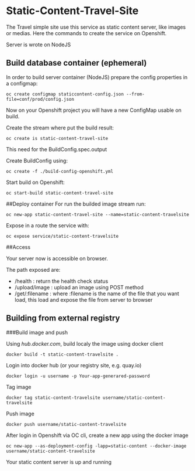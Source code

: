 # Static-Content-Travel-Site
The Travel simple site use this service as static content server, like images or medias.
Here the commands to create the service on Openshift.

Server is wrote on NodeJS

## Build database container (ephemeral)
In order to build server container (NodeJS) prepare the config properties in a configmap:

```shell script
oc create configmap staticcontent-config.json --from-file=conf/prod/config.json
```
Now on your Openshift project you will have a new ConfigMap usable on build.

Create the stream where put the build result:

```shell script
oc create is static-content-travel-site
```
This need for the BuildConfig.spec.output

Create BuildConfig using:

```shell script
oc create -f ./build-config-openshift.yml
```

Start build on Openshift:

```shell script
oc start-build static-content-travel-site
```

##Deploy container
For run the builded image stream run:

```shell script
oc new-app static-content-travel-site --name=static-content-travelsite
```

Expose in a route the service with:

```shell script
oc expose service/static-content-travelsite
```

##Access

Your server now is accessible on browser.

The path exposed are:
 - /health : return the health check status
 - /upload/image : upload an image using POST method
 - /get/:filename : where :filename is the name of the file that you want load, this load and expose the file from server to browser
 

## Building from external registry

###Build image and push

Using _hub.docker.com_, build localy the image using docker client


```shell script
docker build -t static-content-travelsite .
```

Login into docker hub (or your registry site, e.g. quay.io)

```shell script
docker login -u username -p Your-app-generared-password
```

Tag image 

```shell script
docker tag static-content-travelsite username/static-content-travelsite
```

Push image

```shell script
docker push username/static-content-travelsite
```

After login in Openshift via OC cli, create a new app using the docker image

```shell script
oc new-app --as-deployment-config -lapp=static-content --docker-image username/static-content-travelsite
```

Your static content server is up and running
